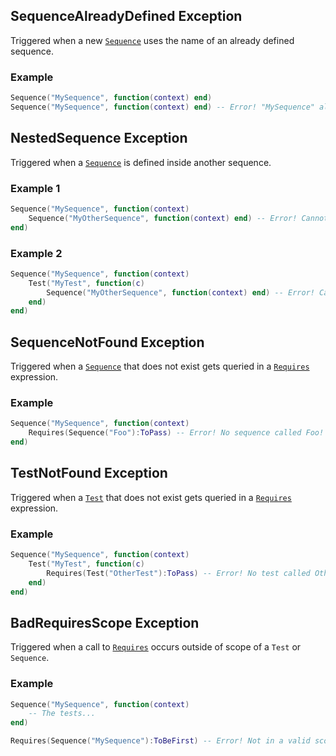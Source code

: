 ## SequenceAlreadyDefined Exception
Triggered when a new [`Sequence`](sequence.md#function-sequencename-string-sequence-functionsequencecontextclass-sequencecontext---requirementspecifierrequirementmdclass-requirementspecifier) uses the name of an already defined sequence.

### Example
```lua
Sequence("MySequence", function(context) end)
Sequence("MySequence", function(context) end) -- Error! "MySequence" already exists.
```

## NestedSequence Exception
Triggered when a [`Sequence`](sequence.md#function-sequencename-string-sequence-functionsequencecontextclass-sequencecontext---requirementspecifierrequirementmdclass-requirementspecifier) is defined inside another sequence.

### Example 1
```lua
Sequence("MySequence", function(context)
    Sequence("MyOtherSequence", function(context) end) -- Error! Cannot nest sequences into other sequences!
end)
```

### Example 2
```lua
Sequence("MySequence", function(context)
    Test("MyTest", function(c)
        Sequence("MyOtherSequence", function(context) end) -- Error! Cannot nest sequences into other sequences!
    end)
end)
```

## SequenceNotFound Exception
Triggered when a [`Sequence`](requirement.md#function-sequencename-string---requirementspecifier) that does not exist gets queried in a [`Requires`](requirement.md#function-requiresrequirement-functionargs---returntype--args---returntype) expression.

### Example
```lua
Sequence("MySequence", function(context) 
    Requires(Sequence("Foo"):ToPass) -- Error! No sequence called Foo!
end)
```

## TestNotFound Exception
Triggered when a [`Test`](requirement.md#function-testname-string---requirementspecifier) that does not exist gets queried in a [`Requires`](requirement.md#function-requiresrequirement-functionargs---returntype--args---returntype) expression.

### Example
```lua
Sequence("MySequence", function(context) 
    Test("MyTest", function(c)
        Requires(Test("OtherTest"):ToPass) -- Error! No test called OtherTest in MySequence!
    end)
end)
```

## BadRequiresScope Exception
Triggered when a call to [`Requires`](requirement.md#function-requiresrequirement-functionargs---returntype--args---returntype) occurs outside of scope of a `Test` or `Sequence`.

### Example
```lua
Sequence("MySequence", function(context)
    -- The tests...
end)

Requires(Sequence("MySequence"):ToBeFirst) -- Error! Not in a valid scope!
```